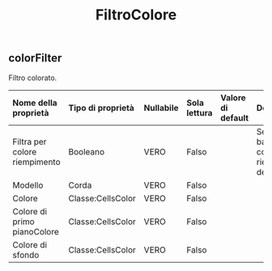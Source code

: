 ﻿---
title: FiltroColore
second_title: Aspose.Cells Cloud Documen
type: docs
url: /it/specification/model/colorfilter/
description: "Aspose.Cells Specifica del modello Cloud: ColorFilter. Gestisci facilmente Excel e altri fogli di calcolo con funzionalità come apertura, generazione, modifica, divisione, unione, confronto e conversione"
kwords: Excel, Office, Foglio di calcolo, Cloud REST API, ColorFilter
weight: 50
---
## **colorFilter**

 Filtro colorato.

| Nome della proprietà| Tipo di proprietà| Nullabile| Sola lettura| Valore di default| Descrizione|
|:- |:- |:- |:- |:- |:- |
| Filtra per colore riempimento| Booleano| VERO| Falso|| Se filtrare in base al colore di riempimento della cella.|
| Modello| Corda| VERO| Falso|||
| Colore| Classe:CellsColor| VERO| Falso|||
| Colore di primo pianoColore| Classe:CellsColor| VERO| Falso|||
| Colore di sfondo| Classe:CellsColor| VERO| Falso|||

